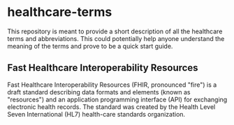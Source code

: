 # healthcare-terms
This repository is meant to provide a short description of all the healthcare terms and abbreviations. This could potentially help anyone understand the meaning of the terms and prove to be a quick start guide.

## Fast Healthcare Interoperability Resources
Fast Healthcare Interoperability Resources (FHIR, pronounced "fire") is a draft standard describing data formats and elements (known as "resources") and an application programming interface (API) for exchanging electronic health records. The standard was created by the Health Level Seven International (HL7) health-care standards organization. 
